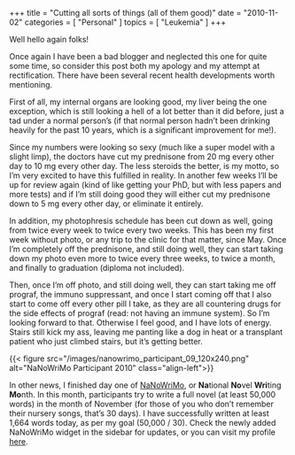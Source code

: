 +++
title = "Cutting all sorts of things (all of them good)"
date = "2010-11-02"
categories = [ "Personal" ]
topics = [ "Leukemia" ]
+++

Well hello again folks!

Once again I have been a bad blogger and neglected this one for quite some time, so consider this post both my apology and my attempt at rectification. There have been several recent health developments worth mentioning.

<!--more-->

First of all, my internal organs are looking good, my liver being the one exception, which is still looking a hell of a lot better than it did before, just a tad under a normal person&#8217;s (if that normal person hadn&#8217;t been drinking heavily for the past 10 years, which is a significant improvement for me!). 

Since my numbers were looking so sexy (much like a super model with a slight limp), the doctors have cut my prednisone from 20 mg every other day to 10 mg every other day. The less steroids the better, is my motto, so I&#8217;m very excited to have this fulfilled in reality. In another few weeks I&#8217;ll be up for review again (kind of like getting your PhD, but with less papers and more tests) and if I&#8217;m still doing good they will either cut my prednisone down to 5 mg every other day, or eliminate it entirely.

In addition, my photophresis schedule has been cut down as well, going from twice every week to twice every two weeks. This has been my first week without photo, or any trip to the clinic for that matter, since May. Once I&#8217;m completely off the prednisone, and still doing well, they can start taking down my photo even more to twice every three weeks, to twice a month, and finally to graduation (diploma not included). 

Then, once I&#8217;m off photo, and still doing well, they can start taking me off prograf, the immuno suppressant, and once I start coming off that I also start to come off every other pill I take, as they are all countering drugs for the side effects of prograf (read: not having an immune system). So I&#8217;m looking forward to that. Otherwise I feel good, and I have lots of energy. Stairs still kick my ass, leaving me panting like a dog in heat or a transplant patient who just climbed stairs, but it&#8217;s getting better.

{{< figure src="/images/nanowrimo_participant_09_120x240.png" alt="NaNoWriMo Participant 2010" class="align-left">}}

In other news, I finished day one of [NaNoWriMo][2], or **Na**tional **No**vel **Wri**ting **Mo**nth. In this month, participants try to write a full novel (at least 50,000 words) in the month of November (for those of you who don&#8217;t remember their nursery songs, that&#8217;s 30 days). I have successfully written at least 1,664 words today, as per my goal (50,000 / 30). Check the newly added NaNoWriMo widget in the sidebar for updates, or you can visit my profile [here][3].

 [2]: http://nanowrimo.org
 [3]: http://www.nanowrimo.org/eng/user/646161
